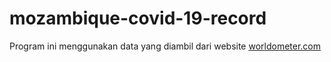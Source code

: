 # mozambique-covid-19-record

Program ini menggunakan data yang diambil dari website [worldometer.com](https://www.worldometers.info/)
